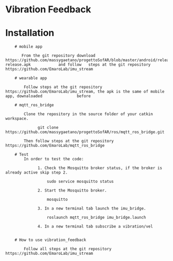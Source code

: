 # Vibration Feedback

   # Installation

        # mobile app

           From the git repository download https://github.com/massygaetano/progettoSofAR/blob/master/android/release/mobile-release.apk            and follow   steps at the git repository https://github.com/EmaroLab/imu_stream

        # wearable app

            Follow steps at the git repository https://github.com/EmaroLab/imu_stream, the apk is the same of mobile app, downaloaded               before
  
        # mqtt_ros_bridge
        
            Clone the repository in the source folder of your catkin workspace.
    
                  git clone https://github.com/massygaetano/progettoSofAR/ros/mqtt_ros_bridge.git
  
            Then follow steps at the git repository https://github.com/EmaroLab/mqtt_ros_bridge

        # Test
            In order to test the code:

                  1. Check the Mosquitto broker status, if the broker is already active skip step 2.
       
                      sudo service mosquitto status
    
                  2. Start the Mosquitto broker.
       
                      mosquitto
   
                  3. In a new terminal tab launch the imu_bridge.

                      roslaunch mqtt_ros_bridge imu_bridge.launch 
  
                  4. In a new terminal tab subscribe a vibration/vel
    
          
        # How to use vibration_feedback 
  
            Follow all steps at the git repository https://github.com/EmaroLab/imu_stream
  
  
